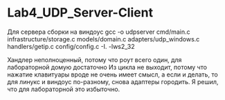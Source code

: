 # Lab4_UDP_Server-Client

 Для сервера сборки на виндоус gcc -o udpserver cmd/main.c infrastructure/storage.c models/domain.c adapters/udp_windows.c handlers/getip.c config/config.c -I. -lws2_32

 Хандлер неполноценный, потому что роут всего один, для лабораторной домую достаточно
 Из цикла не выходит, потому что нажатие клавитуары вроде не очень имеет смысл, а если и делать, то для линукс и виндоус по-разному, снова адаптеры городить. Я решил, что для лабораторной это избыточно.
